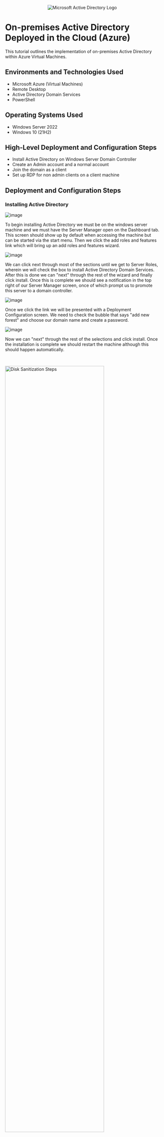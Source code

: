 <p align="center">
<img src="https://i.imgur.com/pU5A58S.png" alt="Microsoft Active Directory Logo"/>
</p>

<h1>On-premises Active Directory Deployed in the Cloud (Azure)</h1>
This tutorial outlines the implementation of on-premises Active Directory within Azure Virtual Machines.<br />


<h2>Environments and Technologies Used</h2>

- Microsoft Azure (Virtual Machines)
- Remote Desktop
- Active Directory Domain Services
- PowerShell

<h2>Operating Systems Used </h2>

- Windows Server 2022
- Windows 10 (21H2)

<h2>High-Level Deployment and Configuration Steps</h2>

- Install Active Directory on Windows Server Domain Controller
- Create an Admin account and a normal account
- Join the domain as a client
- Set up RDP for non admin clients on a client machine

<h2>Deployment and Configuration Steps</h2>

<h3>Installing Active Directory</h3>

![image](https://github.com/GavinInSpace/ConfigActiveDirectory/assets/153689700/2287a2f7-8ad0-4da9-b6ae-078512ebac92)

<p>
  To begin installing Active Directory we must be on the windows server machine and we must have the Server Manager open on the Dashboard tab. This screen should show up by default when accessing the machine but can be started via the start menu. Then we click the add roles and features link which will bring up an add roles and features wizard. 

  ![image](https://github.com/GavinInSpace/ConfigActiveDirectory/assets/153689700/fc87e835-293f-48e4-b782-7ff7e3e196b7)

  We can click next through most of the sections until we get to Server Roles, wherein we will check the box to install Active Directory Domain Services. After this is done we can "next" through the rest of the wizard and finally click install. Once this is complete we should see a notification in the top right of our Server Manager screen, once of which prompt us to promote this server to a domain controller.

  ![image](https://github.com/GavinInSpace/ConfigActiveDirectory/assets/153689700/adc8e585-3f8a-44eb-a14e-279d4e677bbf)
  
  Once we click the link we will be presented with a Deployment Configuration screen. We need to check the bubble that says "add new forest" and choose our domain name and create a password.

 ![image](https://github.com/GavinInSpace/ConfigActiveDirectory/assets/153689700/044288ae-27e1-451f-8866-0694a29ee2ce)
 
  Now we can "next" through the rest of the selections and click install. Once the installation is complete we should restart the machine although this should happen automatically.

</p>
<br />

<p>
<img src="https://i.imgur.com/DJmEXEB.png" height="80%" width="80%" alt="Disk Sanitization Steps"/>
</p>
<p>
Lorem ipsum dolor sit amet, consectetur adipiscing elit, sed do eiusmod tempor incididunt ut labore et dolore magna aliqua. Ut enim ad minim veniam, quis nostrud exercitation ullamco laboris nisi ut aliquip ex ea commodo consequat. Duis aute irure dolor in reprehenderit in voluptate velit esse cillum dolore eu fugiat nulla pariatur.
</p>
<br />

<p>
<img src="https://i.imgur.com/DJmEXEB.png" height="80%" width="80%" alt="Disk Sanitization Steps"/>
</p>
<p>
Lorem ipsum dolor sit amet, consectetur adipiscing elit, sed do eiusmod tempor incididunt ut labore et dolore magna aliqua. Ut enim ad minim veniam, quis nostrud exercitation ullamco laboris nisi ut aliquip ex ea commodo consequat. Duis aute irure dolor in reprehenderit in voluptate velit esse cillum dolore eu fugiat nulla pariatur.
</p>
<br />

